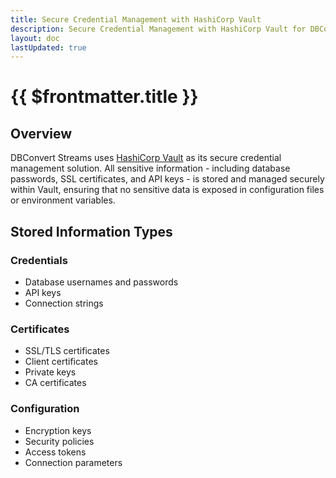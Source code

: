 ```yaml
---
title: Secure Credential Management with HashiCorp Vault
description: Secure Credential Management with HashiCorp Vault for DBConvert Streams.
layout: doc
lastUpdated: true
---
```


# {{ $frontmatter.title }}

## Overview

DBConvert Streams uses [HashiCorp Vault](https://www.vaultproject.io/) as its secure credential management solution. All sensitive information - including database passwords, SSL certificates, and API keys - is stored and managed securely within Vault, ensuring that no sensitive data is exposed in configuration files or environment variables.



## Stored Information Types

### Credentials
- Database usernames and passwords
- API keys
- Connection strings

### Certificates
- SSL/TLS certificates
- Client certificates
- Private keys
- CA certificates

### Configuration
- Encryption keys
- Security policies
- Access tokens
- Connection parameters

